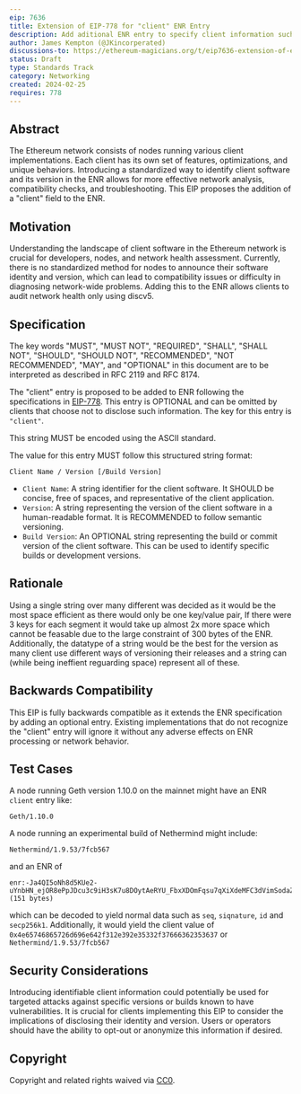 ```yaml
---
eip: 7636
title: Extension of EIP-778 for "client" ENR Entry
description: Add aditional ENR entry to specify client information such as name and version number.
author: James Kempton (@JKincorperated)
discussions-to: https://ethereum-magicians.org/t/eip7636-extension-of-eip-778-for-client-enr-entry/18935
status: Draft
type: Standards Track
category: Networking
created: 2024-02-25
requires: 778
---
```


## Abstract

The Ethereum network consists of nodes running various client implementations. Each client has its own set of features, optimizations, and unique behaviors. Introducing a standardized way to identify client software and its version in the ENR allows for more effective network analysis, compatibility checks, and troubleshooting. This EIP proposes the addition of a "client" field to the ENR.

## Motivation

Understanding the landscape of client software in the Ethereum network is crucial for developers, nodes, and network health assessment. Currently, there is no standardized method for nodes to announce their software identity and version, which can lead to compatibility issues or difficulty in diagnosing network-wide problems. Adding this to the ENR allows clients to audit network health only using discv5.

## Specification

The key words "MUST", "MUST NOT", "REQUIRED", "SHALL", "SHALL NOT", "SHOULD", "SHOULD NOT", "RECOMMENDED", "NOT RECOMMENDED", "MAY", and "OPTIONAL" in this document are to be interpreted as described in RFC 2119 and RFC 8174.

The "client" entry is proposed to be added to ENR following the specifications in [EIP-778](./eip-778.md). This entry is OPTIONAL and can be omitted by clients that choose not to disclose such information. The key for this entry is `"client"`.

This string MUST be encoded using the ASCII standard.

The value for this entry MUST follow this structured string format:

```
Client Name / Version [/Build Version]
```

- `Client Name`: A string identifier for the client software. It SHOULD be concise, free of spaces, and representative of the client application.
- `Version`: A string representing the version of the client software in a human-readable format. It is RECOMMENDED to follow semantic versioning.
- `Build Version`: An OPTIONAL string representing the build or commit version of the client software. This can be used to identify specific builds or development versions.

## Rationale

Using a single string over many different was decided as it would be the most space efficient as there would only be one key/value pair, If there were 3 keys for each segment it would take up almost 2x more space which cannot be feasable due to the large constraint of 300 bytes of the ENR. Additionally, the datatype of a string would be the best for the version as many client use different ways of versioning their releases and a string can (while being ineffient reguarding space) represent all of these.

## Backwards Compatibility

This EIP is fully backwards compatible as it extends the ENR specification by adding an optional entry. Existing implementations that do not recognize the "client" entry will ignore it without any adverse effects on ENR processing or network behavior.

## Test Cases

A node running Geth version 1.10.0 on the mainnet might have an ENR `client` entry like:

```
Geth/1.10.0
```

A node running an experimental build of Nethermind might include:

```
Nethermind/1.9.53/7fcb567
```

and an ENR of 

```
enr:-Ja4QI5oNh8d5KUe2-uYnbHN_ejOR8ePpJDcu3c9iH3sK7u8DOytAeRYU_FbxXDOmFqsu7qXiXdeMFC3dVimSodaZjwBhmNsaWVudJlOZXRoZXJtaW5kLzEuOS41My83ZmNiNTY3gmlkgnY0iXNlY3AyNTZrMaEC4GFTUPazOW0jOpxW2wjU8RLESlRimsoIqmaeE_5nApQ (151 bytes)
```

which can be decoded to yield normal data such as `seq`, `siqnature`, `id` and `secp256k1`. Additionally, it would yield the client value of `0x4e65746865726d696e642f312e392e35332f37666362353637` or `Nethermind/1.9.53/7fcb567`

## Security Considerations

Introducing identifiable client information could potentially be used for targeted attacks against specific versions or builds known to have vulnerabilities. It is crucial for clients implementing this EIP to consider the implications of disclosing their identity and version. Users or operators should have the ability to opt-out or anonymize this information if desired.

## Copyright

Copyright and related rights waived via [CC0](../LICENSE.md).
